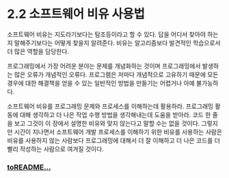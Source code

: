 # 2.2 소프트웨어 비유 사용법

소프트웨어 비유는 지도라기보다는 탐조등이라고 할 수 있다. 답을 어디서 찾아야 하는지 말해주기보다는 어떻게 찾을지 알려준다. 비유는 알고리즘보다 발견적인 학습으로서 더 많은 역할을 담당한다.

프로그래밍에서 가장 어려운 분야는 문제를 개념화하는 것이며 프로그래밍에서 발생하는 많은 오류가 개념적인 오류다. 프로그램은 저마다 개념적으로 고유하기 때문에 모든 경우에 대한 해결책을 얻을 수 있는 일반적인 방법을 만들기는 어렵거나 아예 불가능하다.

소프트웨어 비유를 프로그래밍 문제와 프로세스를 이해하는데 활용하라. 프로그래밍 활동에 대해 생각하고 더 나은 작업 수행 방법을 생각해내는데 도움을 받아라. 코드 한 줄을 보고 그것이 이 장에서 설명한 비유와 맞지 않는다고 말할 수는 없을 것이다. 그렇지만 시간이 지나면서 소프트웨어 개발 프로세스를 이해하기 위한 비유를 사용하는 사람은 비유를 사용하지 않는 사람보다 프로그래밍에 대해서 더 잘 이해하고 더 나은 코드를 더 빨리 작성하는 사람으로 여겨질 것이다.

### [toREADME...](../../README.md)